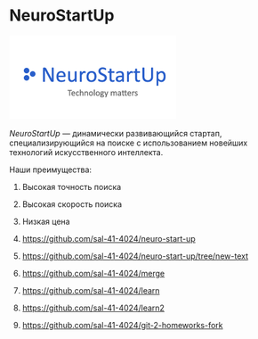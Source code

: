 # NeuroStartUp

![](./logo.png)

*NeuroStartUp* — динамически развивающийся стартап, специализирующийся на поиске с использованием 
 новейших технологий искусственного интеллекта.

Наши преимущества:
1. Высокая точность поиска
2. Высокая скорость поиска
3. Низкая цена

1. https://github.com/sal-41-4024/neuro-start-up
2. https://github.com/sal-41-4024/neuro-start-up/tree/new-text
3. https://github.com/sal-41-4024/merge

4. https://github.com/sal-41-4024/learn
5. https://github.com/sal-41-4024/learn2
6. https://github.com/sal-41-4024/git-2-homeworks-fork
